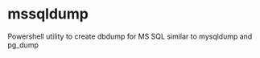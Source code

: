 mssqldump
=========

Powershell utility to create dbdump for MS SQL similar to mysqldump and pg_dump
